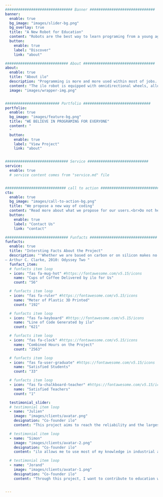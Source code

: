 ```yaml
---
############################### Banner ##############################
banner:
  enable: true
  bg_image: "images/slider-bg.png"
  bg_overlay: true
  title: "A New Robot for Education"
  content: "Robots are the best way to learn programing from a young age. We propose a solution called ilo, where each child can program individually, directly on a sheet of paper with a pencil"
  button:
    enable: true
    label: "Discover"
    link: "about"

############################# About #################################
about:
  enable: true
  title: "About ilo"
  description: "Programming is more and more used within most of jobs. However only few masters the concepts, and it is to fill this gap that we propose our opens-ource solution."
  content: "The ilo robot is equipped with omnidirectional wheels, allowing it to move in all directions. Using the dedicated application, you can program it in different ways to make it move."
  image: "images/wrapper-img.png"


######################### Portfolio ###############################
portfolio:
  enable: true
  bg_image: "images/feature-bg.png"
  title: "WE BELIEVE IN PROGRAMING FOR EVERYONE"
  content: "
  "
  button:
    enable: true
    label: "View Project"
    link: "about"


############################# Service ############################
service:
  enable: true
  # service content comes from "service.md" file


############################ call to action ###########################
cta:
  enable: true
  bg_image: "images/call-to-action-bg.png"
  title: "We propose a new way of coding"
  content: "Read more about what we propose for our users.<br>Do not hesitate to contact us to know more about the project."
  button:
    enable: true
    label: "Contact Us"
    link: "contact"

############################# Funfacts ###############################
funfacts:
  enable: true
  title: "Intersting Facts About the Project"
  description: "'Whether we are based on carbon or on silicon makes no fundamental difference; we should each be treated with appropriate respect.' <br>
― Arthur C. Clarke, 2010: Odyssey Two "
  funfact_item:
  # funfacts item loop
  - icon: "fas fa-mug-hot" #https://fontawesome.com/v5.15/icons
    name: "Cups of Coffee Delivered by ilo for Us"
    count: "56"

  # funfacts item loop
  - icon: "fas fa-ruler" #https://fontawesome.com/v5.15/icons
    name: "Meter of Plastic 3D Printed"
    count: "192"

  # funfacts item loop
  - icon: "fas fa-keyboard" #https://fontawesome.com/v5.15/icons
    name: "Line of Code Generated by ilo"
    count: "621"

  # funfacts item loop
  - icon: "fas fa-clock" #https://fontawesome.com/v5.15/icons
    name: "Combined Hours on the Project"
    count: "2563"

  # funfacts item loop
  - icon: "fas fa-user-graduate" #https://fontawesome.com/v5.15/icons
    name: "Satisfied Students"
    count: "33"

  # funfacts item loop
  - icon: "fas fa-chalkboard-teacher" #https://fontawesome.com/v5.15/icons
    name: "Satisfied Teachers"
    count: "1"

  testimonial_slider:
  # testimonial item loop
  - name: "Julien"
    image: "images/clients/avatar.png"
    designation: "Co-founder ilo"
    content: "This project aims to reach the reliability and the largest number of people, thanks to the many advances of recent years."

  # testimonial item loop
  - name: "Simon"
    image: "images/clients/avatar-2.png"
    designation: "Co-founder ilo"
    content: "ilo allows me to use most of my knowledge in industrial and aerospace engineering, and I hope that users will be able to realize the usefulness of computer science in everyday life."

  # testimonial item loop
  - name: "Jorand"
    image: "images/clients/avatar-1.png"
    designation: "Co-founder ilo"
    content: "Through this project, I want to contribute to education with my engineering knowledge. Life is made of interactions, I want to share the best of robotics with my fellows."


---
```

